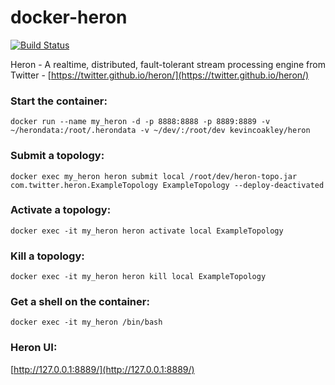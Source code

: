 # docker-heron

[![Build Status](https://travis-ci.org/kevincoakley/docker-heron.svg?branch=master)](https://travis-ci.org/kevincoakley/docker-heron)

Heron - A realtime, distributed, fault-tolerant stream processing engine from Twitter - [https://twitter.github.io/heron/](https://twitter.github.io/heron/)


### Start the container:

    docker run --name my_heron -d -p 8888:8888 -p 8889:8889 -v ~/herondata:/root/.herondata -v ~/dev/:/root/dev kevincoakley/heron

### Submit a topology:

    docker exec my_heron heron submit local /root/dev/heron-topo.jar com.twitter.heron.ExampleTopology ExampleTopology --deploy-deactivated

### Activate a topology:

    docker exec -it my_heron heron activate local ExampleTopology

### Kill a topology:

    docker exec -it my_heron heron kill local ExampleTopology

### Get a shell on the container:

    docker exec -it my_heron /bin/bash

### Heron UI:

[http://127.0.0.1:8889/](http://127.0.0.1:8889/)
